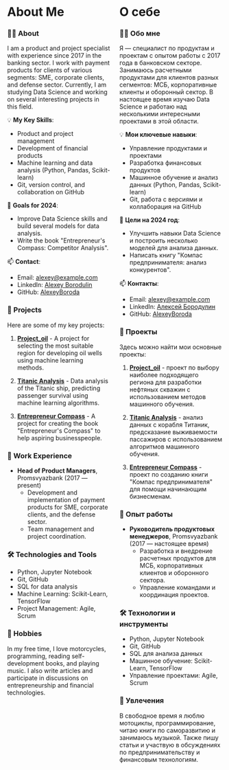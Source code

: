 <div style="display: flex;">
  <div style="flex: 1; padding-right: 10px;">

  # About Me
  
  ### 👨‍💻 About
  I am a product and project specialist with experience since 2017 in the banking sector. I work with payment products for clients of various segments: SME, corporate clients, and defense sector. Currently, I am studying Data Science and working on several interesting projects in this field.

  💡 **My Key Skills**:
  - Product and project management
  - Development of financial products
  - Machine learning and data analysis (Python, Pandas, Scikit-learn)
  - Git, version control, and collaboration on GitHub

  🎯 **Goals for 2024**:
  - Improve Data Science skills and build several models for data analysis.
  - Write the book "Entrepreneur's Compass: Competitor Analysis".

  📫 **Contact**:
  - Email: alexey@example.com
  - LinkedIn: [Alexey Borodulin](https://linkedin.com/in/alexey-borodulin)
  - GitHub: [AlexeyBoroda](https://github.com/AlexeyBoroda)

  ### 📂 Projects
  Here are some of my key projects:

  1. [**Project_oil**](https://github.com/AlexeyBoroda/Project_oil) - A project for selecting the most suitable region for developing oil wells using machine learning methods.

  2. [**Titanic Analysis**](https://github.com/AlexeyBoroda/Titanic) - Data analysis of the Titanic ship, predicting passenger survival using machine learning algorithms.

  3. [**Entrepreneur Compass**](https://github.com/AlexeyBoroda/Entrepreneur_Compass) - A project for creating the book "Entrepreneur's Compass" to help aspiring businesspeople.

  ### 💼 Work Experience
  - **Head of Product Managers**, Promsvyazbank (2017 — present)
    - Development and implementation of payment products for SME, corporate clients, and the defense sector.
    - Team management and project coordination.

  ### 🛠 Technologies and Tools
  - Python, Jupyter Notebook
  - Git, GitHub
  - SQL for data analysis
  - Machine Learning: Scikit-Learn, TensorFlow
  - Project Management: Agile, Scrum

  ### 🎸 Hobbies
  In my free time, I love motorcycles, programming, reading self-development books, and playing music. I also write articles and participate in discussions on entrepreneurship and financial technologies.

  </div>
  <div style="flex: 1; padding-left: 10px;">

  # О себе
  
  ### 👨‍💻 Обо мне
  Я — специалист по продуктам и проектам с опытом работы с 2017 года в банковском секторе. Занимаюсь расчетными продуктами для клиентов разных сегментов: МСБ, корпоративные клиенты и оборонный сектор. В настоящее время изучаю Data Science и работаю над несколькими интересными проектами в этой области.

  💡 **Мои ключевые навыки**:
  - Управление продуктами и проектами
  - Разработка финансовых продуктов
  - Машинное обучение и анализ данных (Python, Pandas, Scikit-learn)
  - Git, работа с версиями и коллаборация на GitHub

  🎯 **Цели на 2024 год**:
  - Улучшить навыки Data Science и построить несколько моделей для анализа данных.
  - Написать книгу "Компас предпринимателя: анализ конкурентов".

  📫 **Контакты**:
  - Email: alexey@example.com
  - LinkedIn: [Алексей Бородулин](https://linkedin.com/in/alexey-borodulin)
  - GitHub: [AlexeyBoroda](https://github.com/AlexeyBoroda)

  ### 📂 Проекты
  Здесь можно найти мои основные проекты:

  1. [**Project_oil**](https://github.com/AlexeyBoroda/Project_oil) - проект по выбору наиболее подходящего региона для разработки нефтяных скважин с использованием методов машинного обучения.

  2. [**Titanic Analysis**](https://github.com/AlexeyBoroda/Titanic) - анализ данных с корабля Титаник, предсказание выживаемости пассажиров с использованием алгоритмов машинного обучения.

  3. [**Entrepreneur Compass**](https://github.com/AlexeyBoroda/Entrepreneur_Compass) - проект по созданию книги "Компас предпринимателя" для помощи начинающим бизнесменам.

  ### 💼 Опыт работы
  - **Руководитель продуктовых менеджеров**, Promsvyazbank (2017 — настоящее время)
    - Разработка и внедрение расчетных продуктов для МСБ, корпоративных клиентов и оборонного сектора.
    - Управление командами и координация проектов.

  ### 🛠 Технологии и инструменты
  - Python, Jupyter Notebook
  - Git, GitHub
  - SQL для анализа данных
  - Машинное обучение: Scikit-Learn, TensorFlow
  - Управление проектами: Agile, Scrum

  ### 🎸 Увлечения
  В свободное время я люблю мотоциклы, программирование, читаю книги по саморазвитию и занимаюсь музыкой. Также пишу статьи и участвую в обсуждениях по предпринимательству и финансовым технологиям.

  </div>
</div>

